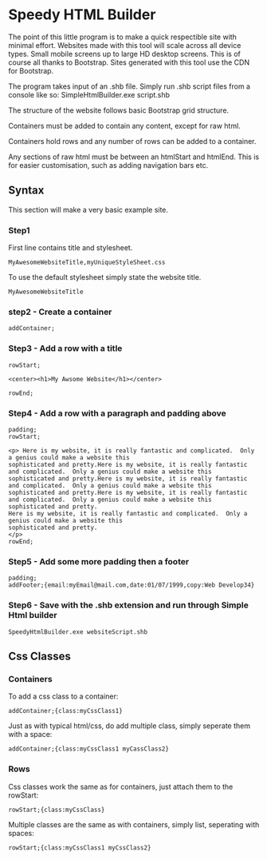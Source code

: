 # Speedy HTML Builder


The point of this little program is to make a quick respectible site with minimal effort.  Websites made with this tool
will scale across all device types.  Small mobile screens up to large HD desktop screens.  This is of course all thanks
to Bootstrap.  Sites generated with this tool use the CDN for Bootstrap.

The program takes input of an .shb file.
Simply run .shb script files from a console like so: SimpleHtmlBuilder.exe script.shb

The structure of the website follows basic Bootstrap grid structure.

Containers must be added to contain any content, except for raw html.

Containers hold rows and any number of rows can be added to a container.

Any sections of raw html must be between an htmlStart and htmlEnd.
This is for easier customisation, such as adding navigation bars etc.


## Syntax

This section will make a very basic example site.



### Step1


First line contains title and stylesheet.

```
MyAwesomeWebsiteTitle,myUniqueStyleSheet.css
```
To use the default stylesheet simply state the website title.

```
MyAwesomeWebsiteTitle
```
### step2 - Create a container

```
addContainer;
```

### Step3 - Add a row with a title
```
rowStart;

<center><h1>My Awsome Website</h1></center>

rowEnd;
```

### Step4 - Add a row with a paragraph and padding above

```
padding;
rowStart;

<p> Here is my website, it is really fantastic and complicated.  Only a genius could make a website this
sophisticated and pretty.Here is my website, it is really fantastic and complicated.  Only a genius could make a website this
sophisticated and pretty.Here is my website, it is really fantastic and complicated.  Only a genius could make a website this
sophisticated and pretty.Here is my website, it is really fantastic and complicated.  Only a genius could make a website this
sophisticated and pretty.
Here is my website, it is really fantastic and complicated.  Only a genius could make a website this
sophisticated and pretty.
</p>
rowEnd;
```

### Step5 - Add some more padding then a footer

```
padding;
addFooter;{email:myEmail@mail.com,date:01/07/1999,copy:Web Develop34}
```


### Step6 - Save with the .shb extension and run through Simple Html builder


```
SpeedyHtmlBuilder.exe websiteScript.shb
```

## Css Classes


### Containers

To add a css class to a container:
```
addContainer;{class:myCssClass1}
```
Just as with typical html/css, do add multiple class, simply seperate them with a space:
```
addContainer;{class:myCssClass1 myCassClass2}
```

### Rows

Css classes work the same as for containers, just attach them to the rowStart:
```
rowStart;{class:myCssClass}
```
Multiple classes are the same as with containers, simply list, seperating with spaces:
```
rowStart;{class:myCssClass1 myCssClass2}
```
